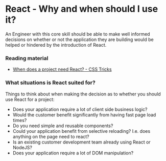 # React - Why and when should I use it?

An Engineer with this core skill should be able to make well informed decisions on whether or not
the application they are building would be helped or hindered by the introduction of React.

### Reading material

- [When does a project need React? - CSS Tricks](https://css-tricks.com/project-need-react/)

### What situations is React suited for?

Things to think about when making the decision as to whether you should use React for a project:

- Does your application require a lot of client side business logic?
- Would the customer benefit significantly from having fast page load times?
- Do you need simple and reusable components?
- Could your application benefit from selective reloading? I.e. does anything on the page need to react?
- Is an existing customer development team already using React or NodeJS?
- Does your application require a lot of DOM manipulation?

